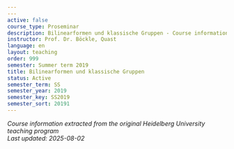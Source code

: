 ```yaml
---
---
active: false
course_type: Proseminar
description: Bilinearformen und klassische Gruppen - Course information and materials.
instructor: Prof. Dr. Böckle, Quast
language: en
layout: teaching
order: 999
semester: Summer term 2019
title: Bilinearformen und klassische Gruppen
status: Active
semester_term: SS
semester_year: 2019
semester_key: SS2019
semester_sort: 20191
---
```



*Course information extracted from the original Heidelberg University teaching program*  
*Last updated: 2025-08-02*